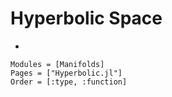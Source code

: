 # Hyperbolic Space
-
```@autodocs
Modules = [Manifolds]
Pages = ["Hyperbolic.jl"]
Order = [:type, :function]
```
